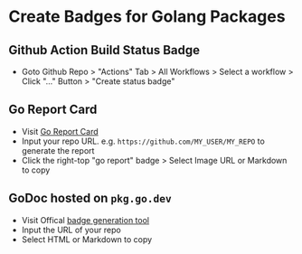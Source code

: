 # Create Badges for Golang Packages

## Github Action Build Status Badge
* Goto Github Repo > "Actions" Tab > All Workflows > Select a workflow > Click "..." Button > "Create status badge"

## Go Report Card
* Visit [Go Report Card](https://goreportcard.com/)
* Input your repo URL. e.g. `https://github.com/MY_USER/MY_REPO` to generate the report
* Click the right-top "go report" badge > Select Image URL or Markdown to copy

## GoDoc hosted on `pkg.go.dev`
* Visit Offical [badge generation tool](https://pkg.go.dev/badge/)
* Input the URL of your repo
* Select HTML or Markdown to copy
